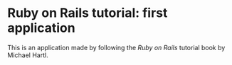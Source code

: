 # Ruby on Rails tutorial: first application

This is an application made by following the *Ruby on Rails* tutorial book by Michael Hartl.